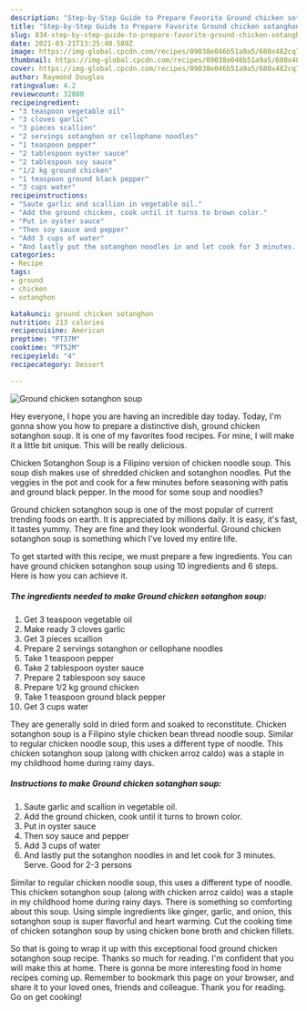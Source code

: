 ```yaml
---
description: "Step-by-Step Guide to Prepare Favorite Ground chicken sotanghon soup"
title: "Step-by-Step Guide to Prepare Favorite Ground chicken sotanghon soup"
slug: 834-step-by-step-guide-to-prepare-favorite-ground-chicken-sotanghon-soup
date: 2021-03-21T13:25:40.589Z
image: https://img-global.cpcdn.com/recipes/09038e046b51a9a5/680x482cq70/ground-chicken-sotanghon-soup-recipe-main-photo.jpg
thumbnail: https://img-global.cpcdn.com/recipes/09038e046b51a9a5/680x482cq70/ground-chicken-sotanghon-soup-recipe-main-photo.jpg
cover: https://img-global.cpcdn.com/recipes/09038e046b51a9a5/680x482cq70/ground-chicken-sotanghon-soup-recipe-main-photo.jpg
author: Raymond Douglas
ratingvalue: 4.2
reviewcount: 32080
recipeingredient:
- "3 teaspoon vegetable oil"
- "3 cloves garlic"
- "3 pieces scallion"
- "2 servings sotanghon or cellophane noodles"
- "1 teaspoon pepper"
- "2 tablespoon oyster sauce"
- "2 tablespoon soy sauce"
- "1/2 kg ground chicken"
- "1 teaspoon ground black pepper"
- "3 cups water"
recipeinstructions:
- "Saute garlic and scallion in vegetable oil."
- "Add the ground chicken, cook until it turns to brown color."
- "Put in oyster sauce"
- "Then soy sauce and pepper"
- "Add 3 cups of water"
- "And lastly put the sotanghon noodles in and let cook for 3 minutes. Serve. Good for 2-3 persons"
categories:
- Recipe
tags:
- ground
- chicken
- sotanghon

katakunci: ground chicken sotanghon 
nutrition: 213 calories
recipecuisine: American
preptime: "PT37M"
cooktime: "PT52M"
recipeyield: "4"
recipecategory: Dessert

---
```



![Ground chicken sotanghon soup](https://img-global.cpcdn.com/recipes/09038e046b51a9a5/680x482cq70/ground-chicken-sotanghon-soup-recipe-main-photo.jpg)

Hey everyone, I hope you are having an incredible day today. Today, I'm gonna show you how to prepare a distinctive dish, ground chicken sotanghon soup. It is one of my favorites food recipes. For mine, I will make it a little bit unique. This will be really delicious.

Chicken Sotanghon Soup is a Filipino version of chicken noodle soup. This soup dish makes use of shredded chicken and sotanghon noodles. Put the veggies in the pot and cook for a few minutes before seasoning with patis and ground black pepper. In the mood for some soup and noodles?

Ground chicken sotanghon soup is one of the most popular of current trending foods on earth. It is appreciated by millions daily. It is easy, it's fast, it tastes yummy. They are fine and they look wonderful. Ground chicken sotanghon soup is something which I've loved my entire life.


To get started with this recipe, we must prepare a few ingredients. You can have ground chicken sotanghon soup using 10 ingredients and 6 steps. Here is how you can achieve it.

<!--inarticleads1-->

##### The ingredients needed to make Ground chicken sotanghon soup:

1. Get 3 teaspoon vegetable oil
1. Make ready 3 cloves garlic
1. Get 3 pieces scallion
1. Prepare 2 servings sotanghon or cellophane noodles
1. Take 1 teaspoon pepper
1. Take 2 tablespoon oyster sauce
1. Prepare 2 tablespoon soy sauce
1. Prepare 1/2 kg ground chicken
1. Take 1 teaspoon ground black pepper
1. Get 3 cups water


They are generally sold in dried form and soaked to reconstitute. Chicken sotanghon soup is a Filipino style chicken bean thread noodle soup. Similar to regular chicken noodle soup, this uses a different type of noodle. This chicken sotanghon soup (along with chicken arroz caldo) was a staple in my childhood home during rainy days. 

<!--inarticleads2-->

##### Instructions to make Ground chicken sotanghon soup:

1. Saute garlic and scallion in vegetable oil.
1. Add the ground chicken, cook until it turns to brown color.
1. Put in oyster sauce
1. Then soy sauce and pepper
1. Add 3 cups of water
1. And lastly put the sotanghon noodles in and let cook for 3 minutes. Serve. Good for 2-3 persons


Similar to regular chicken noodle soup, this uses a different type of noodle. This chicken sotanghon soup (along with chicken arroz caldo) was a staple in my childhood home during rainy days. There is something so comforting about this soup. Using simple ingredients like ginger, garlic, and onion, this sotanghon soup is super flavorful and heart warming. Cut the cooking time of chicken sotanghon soup by using chicken bone broth and chicken fillets. 

So that is going to wrap it up with this exceptional food ground chicken sotanghon soup recipe. Thanks so much for reading. I'm confident that you will make this at home. There is gonna be more interesting food in home recipes coming up. Remember to bookmark this page on your browser, and share it to your loved ones, friends and colleague. Thank you for reading. Go on get cooking!
